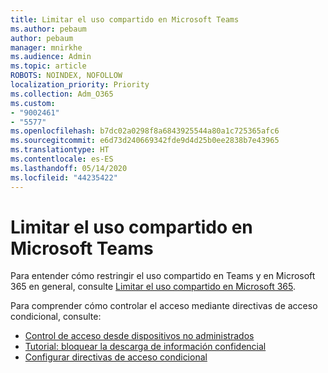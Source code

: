 ```yaml
---
title: Limitar el uso compartido en Microsoft Teams
ms.author: pebaum
author: pebaum
manager: mnirkhe
ms.audience: Admin
ms.topic: article
ROBOTS: NOINDEX, NOFOLLOW
localization_priority: Priority
ms.collection: Adm_O365
ms.custom:
- "9002461"
- "5577"
ms.openlocfilehash: b7dc02a0298f8a6843925544a80a1c725365afc6
ms.sourcegitcommit: e6d73d240669342fde9d4d25b0ee2838b7e43965
ms.translationtype: HT
ms.contentlocale: es-ES
ms.lasthandoff: 05/14/2020
ms.locfileid: "44235422"
---
```

# <a name="limit-sharing-in-microsoft-teams"></a>Limitar el uso compartido en Microsoft Teams

Para entender cómo restringir el uso compartido en Teams y en Microsoft 365 en general, consulte [Limitar el uso compartido en Microsoft 365](https://docs.microsoft.com/microsoft-365/solutions/microsoft-365-limit-sharing?view=o365-worldwide).

Para comprender cómo controlar el acceso mediante directivas de acceso condicional, consulte:

- [Control de acceso desde dispositivos no administrados](https://docs.microsoft.com/sharepoint/control-access-from-unmanaged-devices)
- [Tutorial: bloquear la descarga de información confidencial](https://docs.microsoft.com/cloud-app-security/use-case-proxy-block-session-aad)
- [Configurar directivas de acceso condicional](https://docs.microsoft.com/microsoft-365/business/set-up-conditional-access-policies?view=o365-worldwide)
